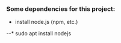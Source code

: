 ### Some dependencies for this project:

* install node.js (npm, etc.)

--* sudo apt install nodejs
